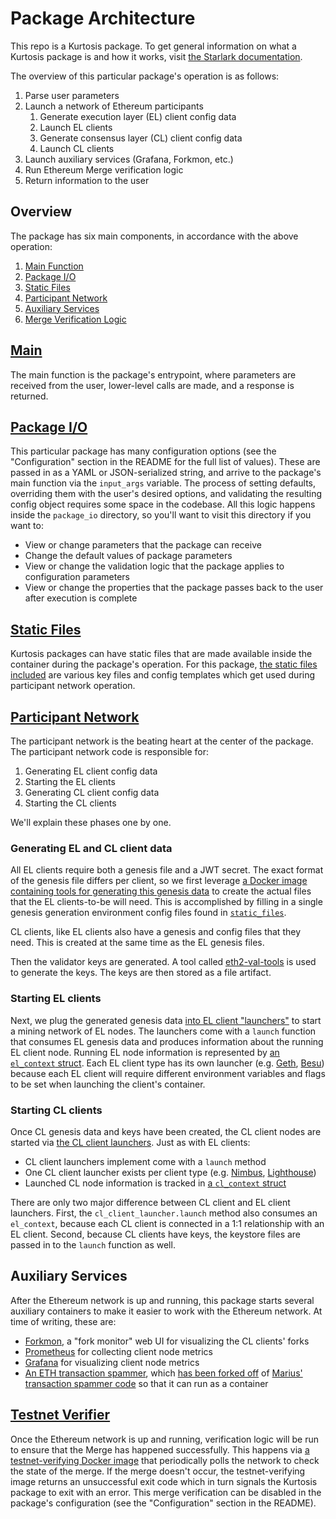 # Package Architecture

This repo is a Kurtosis package. To get general information on what a Kurtosis package is and how it works, visit [the Starlark documentation](https://docs.kurtosis.com/starlark-reference).

The overview of this particular package's operation is as follows:

1. Parse user parameters
1. Launch a network of Ethereum participants
   1. Generate execution layer (EL) client config data
   1. Launch EL clients
   1. Generate consensus layer (CL) client config data
   1. Launch CL clients
1. Launch auxiliary services (Grafana, Forkmon, etc.)
1. Run Ethereum Merge verification logic
1. Return information to the user

## Overview

The package has six main components, in accordance with the above operation:

1. [Main Function][main-function]
1. [Package I/O][package-io]
1. [Static Files][static-files]
1. [Participant Network][participant-network]
1. [Auxiliary Services](#auxiliary-services)
1. [Merge Verification Logic][testnet-verifier]

## [Main][main-function]

The main function is the package's entrypoint, where parameters are received from the user, lower-level calls are made, and a response is returned.

## [Package I/O][package-io]

This particular package has many configuration options (see the "Configuration" section in the README for the full list of values). These are passed in as a YAML or JSON-serialized string, and arrive to the package's main function via the `input_args` variable. The process of setting defaults, overriding them with the user's desired options, and validating the resulting config object requires some space in the codebase. All this logic happens inside the `package_io` directory, so you'll want to visit this directory if you want to:

- View or change parameters that the package can receive
- Change the default values of package parameters
- View or change the validation logic that the package applies to configuration parameters
- View or change the properties that the package passes back to the user after execution is complete

## [Static Files][static-files]

Kurtosis packages can have static files that are made available inside the container during the package's operation. For this package, [the static files included][static-files] are various key files and config templates which get used during participant network operation.

## [Participant Network][participant-network]

The participant network is the beating heart at the center of the package. The participant network code is responsible for:

1. Generating EL client config data
1. Starting the EL clients
1. Generating CL client config data
1. Starting the CL clients

We'll explain these phases one by one.

### Generating EL and CL client data

All EL clients require both a genesis file and a JWT secret. The exact format of the genesis file differs per client, so we first leverage [a Docker image containing tools for generating this genesis data][ethereum-genesis-generator] to create the actual files that the EL clients-to-be will need. This is accomplished by filling in a single genesis generation environment config files found in [`static_files`](../static_files/genesis-generation-config/el-cl/values.env.tmpl).

CL clients, like EL clients also have a genesis and config files that they need. This is created at the same time as the EL genesis files.

Then the validator keys are generated. A tool called [eth2-val-tools](https://github.com/protolambda/eth2-val-tools) is used to generate the keys. The keys are then stored as a file artifact.

### Starting EL clients

Next, we plug the generated genesis data [into EL client "launchers"](https://github.com/kurtosis-tech/ethereum-package/tree/main/src/participant_network/el) to start a mining network of EL nodes. The launchers come with a `launch` function that consumes EL genesis data and produces information about the running EL client node. Running EL node information is represented by [an `el_context` struct](https://github.com/kurtosis-tech/ethereum-package/blob/main/src/participant_network/el/el_context.star). Each EL client type has its own launcher (e.g. [Geth](https://github.com/kurtosis-tech/ethereum-package/tree/main/src/participant_network/el/geth), [Besu](https://github.com/kurtosis-tech/ethereum-package/tree/main/src/participant_network/el/besu)) because each EL client will require different environment variables and flags to be set when launching the client's container.

### Starting CL clients

Once CL genesis data and keys have been created, the CL client nodes are started via [the CL client launchers](https://github.com/kurtosis-tech/ethereum-package/tree/main/src/participant_network/cl). Just as with EL clients:

- CL client launchers implement come with a `launch` method
- One CL client launcher exists per client type (e.g. [Nimbus](https://github.com/kurtosis-tech/ethereum-package/tree/main/src/participant_network/cl/nimbus), [Lighthouse](https://github.com/kurtosis-tech/ethereum-package/tree/main/src/participant_network/cl/lighthouse))
- Launched CL node information is tracked in [a `cl_context` struct](https://github.com/kurtosis-tech/ethereum-package/blob/main/src/participant_network/cl/cl_context.star)

There are only two major difference between CL client and EL client launchers. First, the `cl_client_launcher.launch` method also consumes an `el_context`, because each CL client is connected in a 1:1 relationship with an EL client. Second, because CL clients have keys, the keystore files are passed in to the `launch` function as well.

## Auxiliary Services

After the Ethereum network is up and running, this package starts several auxiliary containers to make it easier to work with the Ethereum network. At time of writing, these are:

- [Forkmon](https://github.com/kurtosis-tech/ethereum-package/tree/main/src/el_forkmon), a "fork monitor" web UI for visualizing the CL clients' forks
- [Prometheus](https://github.com/kurtosis-tech/ethereum-package/tree/main/src/prometheus) for collecting client node metrics
- [Grafana](https://github.com/kurtosis-tech/ethereum-package/tree/main/src/grafana) for visualizing client node metrics
- [An ETH transaction spammer](https://github.com/kurtosis-tech/ethereum-package/tree/main/src/transaction_spammer), which [has been forked off](https://github.com/kurtosis-tech/tx-fuzz) of [Marius' transaction spammer code](https://github.com/MariusVanDerWijden/tx-fuzz) so that it can run as a container

## [Testnet Verifier][testnet-verifier]

Once the Ethereum network is up and running, verification logic will be run to ensure that the Merge has happened successfully. This happens via [a testnet-verifying Docker image](https://github.com/ethereum/merge-testnet-verifier) that periodically polls the network to check the state of the merge. If the merge doesn't occur, the testnet-verifying image returns an unsuccessful exit code which in turn signals the Kurtosis package to exit with an error. This merge verification can be disabled in the package's configuration (see the "Configuration" section in the README).

<!------------------------ Only links below here -------------------------------->

[enclave-context]: https://docs.kurtosistech.com/kurtosis/core-lib-documentation#enclavecontext
[main-function]: https://github.com/kurtosis-tech/ethereum-package/blob/main/main.star#22
[package-io]: https://github.com/kurtosis-tech/ethereum-package/tree/main/src/package_io
[participant-network]: https://github.com/kurtosis-tech/ethereum-package/tree/main/src/participant_network
[ethereum-genesis-generator]: https://github.com/ethpandaops/ethereum-genesis-generator
[static-files]: https://github.com/kurtosis-tech/ethereum-package/tree/main/static_files
[testnet-verifier]: https://github.com/kurtosis-tech/ethereum-package/tree/main/src/testnet_verifier
